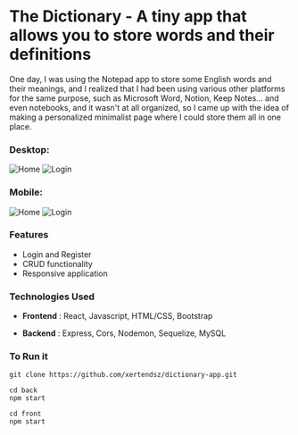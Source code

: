 
# The Dictionary - A tiny app that allows you to store words and their definitions

One day, I was using the Notepad app to store some English words and their meanings, and I realized that I had been using various other platforms for the same purpose, such as Microsoft Word, Notion, Keep Notes... and even notebooks, and it wasn't at all organized, so I came up with the idea of making a personalized minimalist page where I could store them all in one place.

### Desktop:<br>
![Home](https://github.com/xertendsz/dictionary-app/blob/main/images/home-d.png)
![Login](https://github.com/xertendsz/dictionary-app/blob/main/images/log-d.png)

### Mobile:<br>
![Home](https://github.com/xertendsz/dictionary-app/blob/main/images/home-m.png)
![Login](https://github.com/xertendsz/dictionary-app/blob/main/images/log-m.png)

### Features
- Login and Register
- CRUD functionality
- Responsive application

### Technologies Used

- **Frontend** : React, Javascript, HTML/CSS, Bootstrap

- **Backend** : Express, Cors, Nodemon, Sequelize, MySQL

### To Run it
```
git clone https://github.com/xertendsz/dictionary-app.git
```
```
cd back
npm start
```
```
cd front
npm start
```
